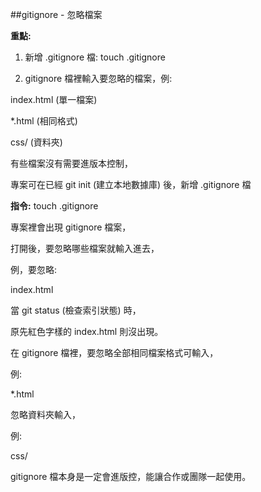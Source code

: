 ##gitignore - 忽略檔案

**重點:**

1. 新增 .gitignore 檔: touch .gitignore

2. gitignore 檔裡輸入要忽略的檔案，例:

index.html (單一檔案)

*.html (相同格式)

css/ (資料夾)

有些檔案沒有需要進版本控制，

專案可在已經 git init (建立本地數據庫) 後，新增 .gitignore 檔

**指令:**
touch .gitignore

專案裡會出現 gitignore 檔案，

打開後，要忽略哪些檔案就輸入進去，

例，要忽略:

index.html

當 git status (檢查索引狀態) 時，

原先紅色字樣的 index.html 則沒出現。

在 gitignore 檔裡，要忽略全部相同檔案格式可輸入，

例:

*.html

忽略資料夾輸入，

例:

css/

gitignore 檔本身是一定會進版控，能讓合作或團隊一起使用。